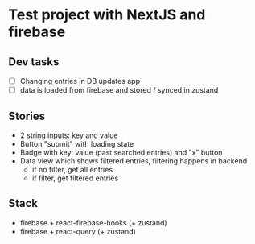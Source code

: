 # Test project with NextJS and firebase

## Dev tasks

- [ ] Changing entries in DB updates app
- [ ] data is loaded from firebase and stored / synced in zustand

## Stories

- 2 string inputs: key and value
- Button "submit" with loading state
- Badge with key: value (past searched entries) and "x" button
- Data view which shows filtered entries, filtering happens in backend
  - if no filter, get all entries
  - if filter, get filtered entries

## Stack

- firebase + react-firebase-hooks (+ zustand)
- firebase + react-query (+ zustand)